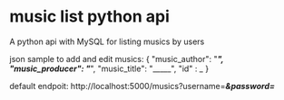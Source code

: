 # music list python api
 A python api with MySQL for listing musics by users







json sample to add and edit musics:
{
	"music_author": "_____",
	"music_producer": "_____",
	"music_title": "_____",
	"id" : _
}

default endpoit: 
http://localhost:5000/musics?username=_____&password=_____

